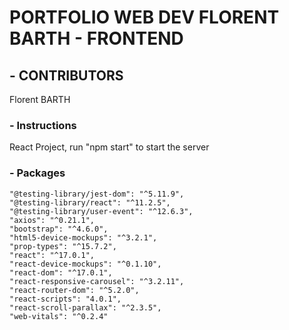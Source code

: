 # PORTFOLIO WEB DEV FLORENT BARTH - FRONTEND

## - CONTRIBUTORS
Florent BARTH

### - Instructions
React Project, run "npm start" to start the server

### - Packages
    "@testing-library/jest-dom": "^5.11.9",
    "@testing-library/react": "^11.2.5",
    "@testing-library/user-event": "^12.6.3",
    "axios": "^0.21.1",
    "bootstrap": "^4.6.0",
    "html5-device-mockups": "^3.2.1",
    "prop-types": "^15.7.2",
    "react": "^17.0.1",
    "react-device-mockups": "^0.1.10",
    "react-dom": "^17.0.1",
    "react-responsive-carousel": "^3.2.11",
    "react-router-dom": "^5.2.0",
    "react-scripts": "4.0.1",
    "react-scroll-parallax": "^2.3.5",
    "web-vitals": "^0.2.4"
